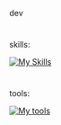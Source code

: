 dev
#

skills:

[![My Skills](https://skillicons.dev/icons?i=js,ts,nodejs,nestjs,express,react,vue,nuxtjs,pinia,tailwindcss,py,fastapi,flask,php,laravel,postgres,mysql,redis,rabbitmq&perline=4)](https://skillicons.dev)

#
tools:

[![My tools](https://skillicons.dev/icons?i=vscode,git,docker,phpstorm,pystorm,postman,linux,ubuntu&perline=3)](https://skillicons.dev)
